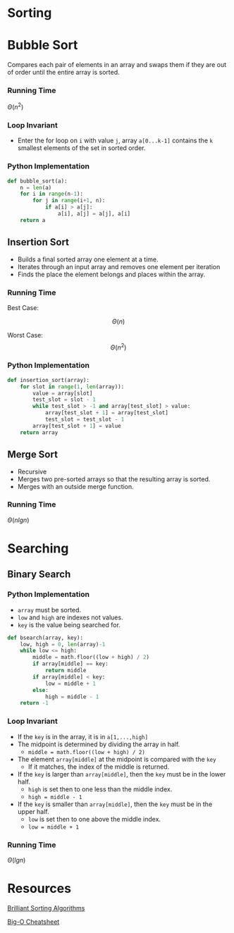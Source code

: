 

# Sorting
# Bubble Sort

Compares each pair of elements in an array and swaps them if they are out of order until the entire array is sorted.

### Running Time
$\Theta(n^2)$

### Loop Invariant
* Enter the for loop on `i` with value `j`, array `a[0...k-1]` contains the `k` smallest elements of the set in sorted order.

### Python Implementation
```py
def bubble_sort(a):
    n = len(a)
    for i in range(n-1):
        for j in range(i+1, n):
            if a[i] > a[j]:
                a[i], a[j] = a[j], a[i]
    return a
```

## Insertion Sort

* Builds a final sorted array one element at a time.
* Iterates through an input array and removes one element per iteration
* Finds the place the element belongs and places within the array.

### Running Time

Best Case:

$$
\Theta(n)
$$

Worst Case: $$\Theta(n^2)$$

### Python Implementation
```py
def insertion_sort(array):
    for slot in range(1, len(array)): 
        value = array[slot]
        test_slot = slot - 1
        while test_slot > -1 and array[test_slot] > value:
            array[test_slot + 1] = array[test_slot]
            test_slot = test_slot - 1
        array[test_slot + 1] = value
    return array
```

## Merge Sort

* Recursive
* Merges two pre-sorted arrays so that the resulting array is sorted.
* Merges with an outside merge function.

### Running Time
$\Theta(nlgn)$

# Searching
## Binary Search

### Python Implementation
* `array` must be sorted.
* `low` and `high` are indexes not values.
* `key` is the value being searched for.

```py
def bsearch(array, key):
    low, high = 0, len(array)-1
    while low <= high:
        middle = math.floor((low + high) / 2)
        if array[middle] == key:
            return middle
        if array[middle] < key:
            low = middle + 1
        else:
            high = middle - 1
    return -1
```

### Loop Invariant
* If the `key` is in the array, it is in `a[1,...,high]`
* The midpoint is determined by dividing the array in half.
    * `middle = math.floor((low + high) / 2)`
* The element `array[middle]` at the midpoint is compared with the `key`
    * If it matches, the index of the middle is returned.
* If the `key` is larger than `array[middle]`, then the `key` must be in the lower half.
    * `high` is set then to one less than the middle index.
    * `high = middle - 1`
* If the `key` is smaller than `array[middle]`, then the `key` must be in the upper half.
    * `low` is set then to one above the middle index.
    * `low = middle + 1`

### Running Time
$\Theta(lgn)$

# Resources
[Brilliant Sorting Algorithms](https://brilliant.org/wiki/sorting-algorithms/)

[Big-O Cheatsheet](http://bigocheatsheet.com/)